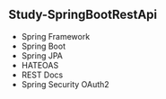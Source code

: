 ## Study-SpringBootRestApi

- Spring Framework
- Spring Boot
- Spring JPA
- HATEOAS
- REST Docs
- Spring Security OAuth2
